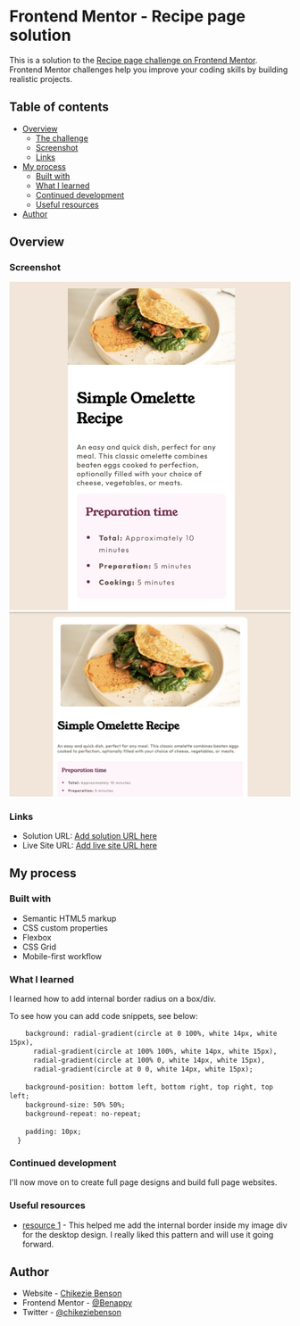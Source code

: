 # Frontend Mentor - Recipe page solution

This is a solution to the [Recipe page challenge on Frontend Mentor](https://www.frontendmentor.io/challenges/recipe-page-KiTsR8QQKm). Frontend Mentor challenges help you improve your coding skills by building realistic projects.

## Table of contents

- [Overview](#overview)
  - [The challenge](#the-challenge)
  - [Screenshot](#screenshot)
  - [Links](#links)
- [My process](#my-process)
  - [Built with](#built-with)
  - [What I learned](#what-i-learned)
  - [Continued development](#continued-development)
  - [Useful resources](#useful-resources)
- [Author](#author)

## Overview

### Screenshot

![](assets/images/mobile.png)
![](assets/images/desktop.png)

### Links

- Solution URL: [Add solution URL here](https://your-solution-url.com)
- Live Site URL: [Add live site URL here](https://your-live-site-url.com)

## My process

### Built with

- Semantic HTML5 markup
- CSS custom properties
- Flexbox
- CSS Grid
- Mobile-first workflow

### What I learned

I learned how to add internal border radius on a box/div.

To see how you can add code snippets, see below:

```.image {
    background: radial-gradient(circle at 0 100%, white 14px, white 15px),
      radial-gradient(circle at 100% 100%, white 14px, white 15px),
      radial-gradient(circle at 100% 0, white 14px, white 15px),
      radial-gradient(circle at 0 0, white 14px, white 15px);

    background-position: bottom left, bottom right, top right, top left;
    background-size: 50% 50%;
    background-repeat: no-repeat;

    padding: 10px;
  }
```

### Continued development

I'll now move on to create full page designs and build full page websites.

### Useful resources

- [ resource 1](https://stackoverflow.com/questions/18518179/css-how-to-round-box-corners-inside) - This helped me add the internal border inside my image div for the desktop design. I really liked this pattern and will use it going forward.

## Author

- Website - [Chikezie Benson](https://www.your-site.com)
- Frontend Mentor - [@Benappy](https://www.frontendmentor.io/profile/benappy)
- Twitter - [@chikeziebenson](https://www.twitter.com/chikeziebenson)
